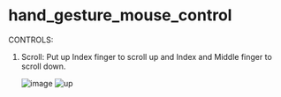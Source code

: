 # hand_gesture_mouse_control

CONTROLS:

1. Scroll:
	Put up Index finger to scroll up and Index and Middle finger to scroll down.
	
	
	![image](https://static.thenounproject.com/png/473571-200.png)   ![up](https://user-images.githubusercontent.com/64753500/123042213-17e12e80-d414-11eb-844b-71e40026ce1e.png)

